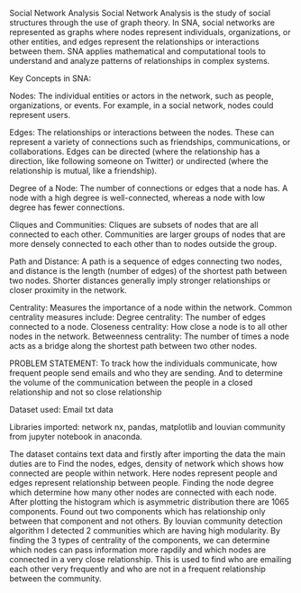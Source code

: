 Social Network Analysis
Social Network Analysis is the study of social structures through the use of graph theory. In SNA, social networks are represented as graphs where nodes represent individuals, organizations, or other entities, and edges represent the relationships or interactions between them. SNA applies mathematical and computational tools to understand and analyze patterns of relationships in complex systems.

Key Concepts in SNA:

Nodes:
The individual entities or actors in the network, such as people, organizations, or events. For example, in a social network, nodes could represent users.

Edges:
The relationships or interactions between the nodes. These can represent a variety of connections such as friendships, communications, or collaborations. Edges can be directed (where the relationship has a direction, like following someone on Twitter) or undirected (where the relationship is mutual, like a friendship).

Degree of a Node:
The number of connections or edges that a node has. A node with a high degree is well-connected, whereas a node with low degree has fewer connections.

Cliques and Communities:
Cliques are subsets of nodes that are all connected to each other. Communities are larger groups of nodes that are more densely connected to each other than to nodes outside the group.

Path and Distance:
A path is a sequence of edges connecting two nodes, and distance is the length (number of edges) of the shortest path between two nodes. Shorter distances generally imply stronger relationships or closer proximity in the network.

Centrality:
Measures the importance of a node within the network. Common centrality measures include:
Degree centrality: The number of edges connected to a node.
Closeness centrality: How close a node is to all other nodes in the network.
Betweenness centrality: The number of times a node acts as a bridge along the shortest path between two other nodes.

PROBLEM STATEMENT: To track how the individuals communicate, how frequent people send emails and who they are sending. And to determine the volume of the communication between the people in a closed relationship and not so close relationship

Dataset used: Email txt data

Libraries imported: network nx, pandas, matplotlib and louvian community from jupyter notebook in anaconda.

The dataset contains text data and firstly after importing the data the main duties are to
Find the nodes, edges, density of network which shows how connected are people within network. Here nodes represent people and edges represent relationship between people.
Finding the node degree which determine how many other nodes are connected with each node. After plotting the histogram which is asymmetric distribution there are 1065 components.
Found out two components which has relationship only between that component and not others. By louvian community detection algorithm I detected 2 communities which are having high modularity.
By finding the 3 types of centrality of the components, we can determine which nodes can pass information more rapdily and which nodes are connected in a very close relationship. This is used to find who are emailing each other very frequently and who are not in a frequent relationship between the community.

